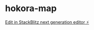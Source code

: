 # hokora-map

[Edit in StackBlitz next generation editor ⚡️](https://stackblitz.com/~/github.com/yuiseki/hokora-map)